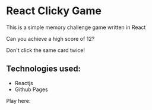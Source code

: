 # React Clicky Game
This is a simple memory challenge game written in React

Can you achieve a high score of 12?

Don't click the same card twice!

## Technologies used:
* Reactjs
* Github Pages

Play here: 
